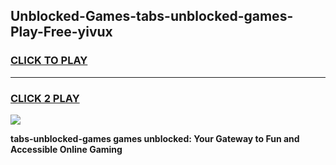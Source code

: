 
## Unblocked-Games-tabs-unblocked-games-Play-Free-yivux
<h3>
<a href="https://premium76.site?title=tabs-unblocked-games&ref=10A">CLICK TO PLAY</a></h3>
<hr>

<h3>
<a href="https://premium76.site?title=tabs-unblocked-games&ref=10A">CLICK 2 PLAY</a>
  
</h3>

<a href="https://premium76.site?title=tabs-unblocked-games&ref=10A"><img src="https://clearcache.store/games.png"></a>


**tabs-unblocked-games games unblocked: Your Gateway to Fun and Accessible Online Gaming**
